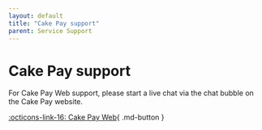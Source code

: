 ```yaml
---
layout: default
title: "Cake Pay support"
parent: Service Support
---
```


# Cake Pay support

For Cake Pay Web support, please start a live chat via the chat bubble on the Cake Pay website.

[:octicons-link-16: Cake Pay Web](https://cakepay.com/){ .md-button } 


